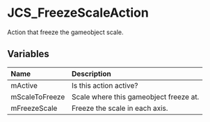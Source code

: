 # JCS_FreezeScaleAction

Action that freeze the gameobject scale.

## Variables

| Name           | Description                            |
|:---------------|:---------------------------------------|
| mActive        | Is this action active?                 |
| mScaleToFreeze | Scale where this gameobject freeze at. |
| mFreezeScale   | Freeze the scale in each axis.         |
